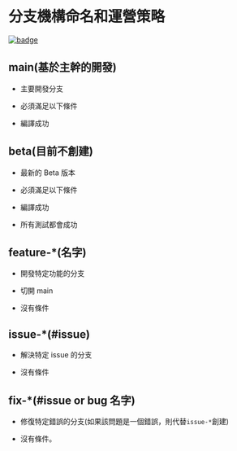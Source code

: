 # 分支機構命名和運營策略

[![badge](https://img.shields.io/endpoint.svg?url=https%3A%2F%2Fgezf7g7pd5.execute-api.ap-northeast-1.amazonaws.com%2Fdefault%2Fsource_up_to_date%3Fowner%3Derg-lang%26repos%3Derg%26ref%3Dmain%26path%3Ddoc/EN/dev_guide/branches.md%26commit_hash%3Dbf5df01d09e42ec8433a628420e096ac55e4d3e4)](https://gezf7g7pd5.execute-api.ap-northeast-1.amazonaws.com/default/source_up_to_date?owner=erg-lang&repos=erg&ref=main&path=doc/EN/dev_guide/branches.md&commit_hash=bf5df01d09e42ec8433a628420e096ac55e4d3e4)

## main(基於主幹的開發)

* 主要開發分支
* 必須滿足以下條件

* 編譯成功

## beta(目前不創建)

* 最新的 Beta 版本
* 必須滿足以下條件

* 編譯成功
* 所有測試都會成功

## feature-*(名字)

* 開發特定功能的分支
* 切開 main

* 沒有條件

## issue-*(#issue)

* 解決特定 issue 的分支

* 沒有條件

## fix-*(#issue or bug 名字)

* 修復特定錯誤的分支(如果該問題是一個錯誤，則代替`issue-*`創建)

* 沒有條件。
